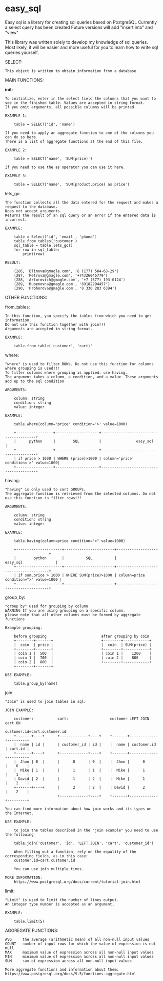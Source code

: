 # easy_sql

Easy sql is a library for creating sql queries based on PostgreSQL
Currently a select query has been created
Future versions will add "insert into" and "view"

This library was written solely to develop my knowledge of sql queries.
Most likely, it will be easier and more useful for you to learn how to write sql queries yourself.

SELECT:

	This object is written to obtain information from a database

MAIN FUNCTIONS:

__init__:

	To initialize, enter in the select field the columns that you want to see in the finished table. Values ​​are accepted in string format.
	If you omit arguments, all possible columns will be printed.

	EXAMPLE 1:
	
		table = SELECT('id', 'name')
	
	If you need to apply an aggregate function to one of the columns you can do so here.
	There is a list of aggregate functions at the end of this file.
	
	EXAMPLE 2:
	
		table = SELECT('name', 'SUM(price)')
		
	If you need to use the as operator you can use it here.
		
	EXAPMLE 3:
	
		table = SELECT('name', 'SUM(product.price) as price')

lets_go:

	The function collects all the data entered for the request and makes a request to the database. 
	Does not accept arguments.
	Returns the result of an sql query or an error if the entered data is incorrect.

	EXAMPLE:

		table = Select('id', 'email', 'phone')
		table.from_tables('customer')
		sql_table = table.lets_go()
		for row in sql_table:
			print(row)
		
	RESULT:
	
		(286, 'Blinova@gmagle.com', '8 (177) 584-68-29')
		(287, 'Petrova@gmagle.com', '+74326045779')
		(288, 'Arturovich@gmagle.com', '+7 (577) 193-0124')
		(289, 'Rubenovna@gmagle.com', '89182294457')
		(290, 'Prohorova@gmagle.com', '8 330 283 6394')

OTHER FUNCTIONS:

from_tables:

	In this function, you specify the tables from which you need to get information.
	Do not use this function together with join!!!
	Arguments are accepted in string format.

	EXAMPLE:

		table.from_table('customer', 'cart)'

where:

	"where" is used to filter ROWs. Do not use this function for columns where grouping is used!!!
	To filter columns where grouping is applied, use having.
	The argument takes a column, a condition, and a value. These arguments add up to the sql condition
	
	ARGUMENTS:
		
		column: string
		condition: string
		value: integer
        
    EXAMPLE:
    
    	table.where(column='price' condition='>' value=1000)
    
        +-----------------+--------------------+----------------------------------------+
        |      python     |        SQL         |                easy_sql                |
        +-----------------+--------------------+----------------------------------------+
        | if price > 1000 | WHERE (price)>1000 | column='price' condition='>' value=1000|
        +-----------------+--------------------+----------------------------------------+

having:

	"having" is only used to sort GROUPs. 
    The aggregate function is retrieved from the selected columns. Do not use this function to filter rows!!!
    
    ARGUMENTS:
		
		column: string
		condition: string
		value: integer
		
    EXAMPLE:
    
    	table.having(column=price condition=">" value=1000)
    	
        +---------------------+-----------------------+---------------------------------------+
        |        python       |          SQL          |                easy_sql               |
        +---------------------+-----------------------+---------------------------------------+
        | if sum.price > 1000 | WHERE SUM(price)>1000 | column=price condition=">" value=1000 |
        +---------------------+-----------------------+---------------------------------------+

group_by:

	"group by" used for grouping by column
    WARNING If you are using grouping on a specific column,
    please note that all other columns must be formed by aggregate functions
    
    Example grouping:
    
		before grouping                         after grouping by coin
		+--------+-------+                      +--------+------------+
		|  coin  | price |                      |  coin  | SUM(price) |
		+--------+-------+                      +--------+------------+
		| coin 1 |  500  |                      | coin 1 |    1200    |
		| coin 1 |  700  |                      | coin 2 |    800     |
		| coin 2 |  800  |                      +--------+------------+
		+--------+-------+
        
    USE EXAMPLE:
    
    	table.group_by(name)

join:

	"Join" is used to join tables in sql.
	
	JOIN EXAMPLE:
	
		customer:			cart:					customer LEFT JOIN cart ON 
													customer.id=cart.customer.id
		+-------+----+		+-------------+----+	+-------+-------------+---------+
		|  name | id |		| customer_id | id |	|  name | customer.id | cart.id |
		+-------+----+		+-------------+----+	+-------+-------------+---------+
		|  Jhon | 0  |		|      0      | 0  |	|  Jhon |      0      |    0    |
		|  Mike | 1  |		|      1      | 1  |	|  Mike |      1      |    1    |
		| David | 2  |		|      1      | 2  |	|  Mike |      1      |    2    |
		+-------+----+		|      2      | 2  |	| David |      2      |    2    |
							+-------------+----+	+-------+-------------+---------+
		 				
	You can find more information about how join works and its types on the Internet.
	
	USE EXAMPLE:
	
		to join the tables described in the "join example" you need to use the following
		
		table.join('customer', 'id', 'LEFT JOIN', 'cart', 'customer_id')
		
		When filling out a function, rely on the equality of the corresponding fields, as in this case:
		customer.id=cart.customer.id
		
		You can use join multiple times.
		
	MORE INFORMATION:
		https://www.postgresql.org/docs/current/tutorial-join.html

limit:

	"Limit" is used to limit the number of lines output.
	An integer type number is accepted as an argument.
	
	EXAMPLE:
		
		table.limit(5)

AGGREGATE FUNCTIONS:
	
	AVG		the average (arithmetic mean) of all non-null input values
	COUNT	number of input rows for which the value of expression is not null
	MAX		maximum value of expression across all non-null input values
	MIN		minimum value of expression across all non-null input values
	SUM		sum of expression across all non-null input values
	
	More aggregate functions and information about them:
	https://www.postgresql.org/docs/9.5/functions-aggregate.html
